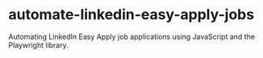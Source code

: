 # automate-linkedin-easy-apply-jobs

Automating LinkedIn Easy Apply job applications using JavaScript and the Playwright library.
